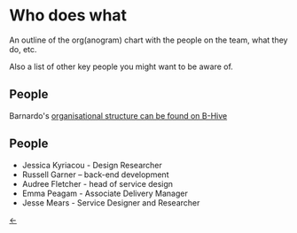 # Who does what

An outline of the org(anogram) chart with the people on the team, what they do, etc.

Also a list of other key people you might want to be aware of.


## People

Barnardo's [organisational structure can be found on B-Hive](http://livelink.barnardos.org.uk/livelink91/llisapi.dll/fetch/2000/7542619/13115838/13115839/188605851/Organogram.pdf?nodeid=242862632&vernum=-2) 

## People

* Jessica Kyriacou - Design Researcher 
* Russell Garner – back-end development
* Audree Fletcher - head of service design
* Emma Peagam - Associate Delivery Manager 
* Jesse Mears - Service Designer and Researcher

[←](readme.md)
